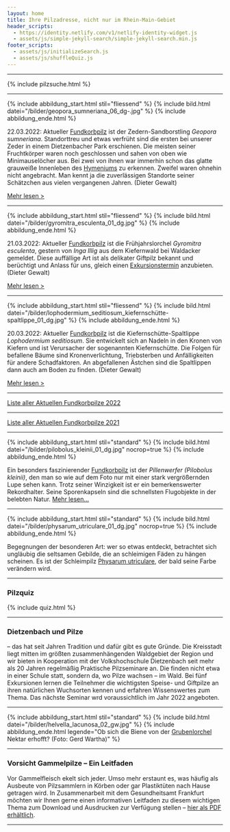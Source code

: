 ```yaml
---
layout: home
title: Ihre Pilzadresse, nicht nur im Rhein-Main-Gebiet
header_scripts:
  - https://identity.netlify.com/v1/netlify-identity-widget.js
  - assets/js/simple-jekyll-search/simple-jekyll-search.min.js
footer_scripts:
  - assets/js/initializeSearch.js
  - assets/js/shuffleQuiz.js
---
```

- - -

{% include pilzsuche.html %}

- - -

{% include abbildung_start.html stil="fliessend" %}
{% include bild.html datei="/bilder/geopora_sumneriana_06_dg-.jpg" %}
{% include abbildung_ende.html %}

22.03.2022: Aktueller [Fundkorbpilz](AA "Glossar") ist der Zedern-Sandborstling *Geopora sumneriana*. Standorttreu und etwas verfrüht sind die ersten bei unserer Zeder in einem Dietzenbacher Park erschienen. Die meisten seiner Fruchtkörper waren noch geschlossen und sahen von oben wie Minimauselöcher aus. Bei zwei von ihnen war immerhin schon das glatte grauweiße Innenleben des [Hymeniums](Hymenium "Glossar") zu erkennen. Zweifel waren ohnehin nicht angebracht. Man kennt ja die zuverlässigen Standorte seiner Schätzchen aus vielen vergangenen Jahren. (Dieter Gewalt)

[Mehr lesen >](/pilze/geopora-sumneriana-zedern-sandborstling)

<div style="clear:  both"></div>

- - -

{% include abbildung_start.html stil="fliessend" %}
{% include bild.html datei="/bilder/gyromitra_esculenta_01_dg.jpg" %}
{% include abbildung_ende.html %}

21.03.2022: Aktueller [Fundkorbpilz](AA "Glossar") ist die Frühjahrslorchel *Gyromitra esculenta*, gestern von *Inga Illig* aus dem Kiefernwald bei Waldacker gemeldet. Diese auffällige Art ist als delikater Giftpilz bekannt und berüchtigt und Anlass für uns, gleich einen [Exkursionstermin](/termine) anzubieten. (Dieter Gewalt)

[Mehr lesen >](/pilze/gyromitra-esculenta-frühjahrslorchel)

<div style="clear:  both"></div>

- - -

{% include abbildung_start.html stil="fliessend" %}
{% include bild.html datei="/bilder/lophodermium_seditiosum_kiefernschütte-spaltlippe_01_dg.jpg" %}
{% include abbildung_ende.html %}

20.03.2022: Aktueller [Fundkorbpilz](AA "Glossar") ist die Kiefernschütte-Spaltlippe *Lophodermium seditiosum*. Sie entwickelt sich an Nadeln in den Kronen von Kiefern und ist Verursacher der sogenannten Kiefernschütte. Die Folgen für befallene Bäume sind Kronenverlichtung, Triebsterben und Anfälligkeiten für andere Schadfaktoren. An abgefallenen Ästchen sind die Spaltlippen dann auch am Boden zu finden. (Dieter Gewalt)

[Mehr lesen >](/pilze/lophodermium-seditiosum-kiefernschütte-spaltlippe)

<div style="clear:  both"></div>

- - -

[Liste aller Aktuellen Fundkorbpilze 2022](/artikel/liste-aller-aktuellen-fundkorbpilze-2022.html)

- - -

[Liste aller Aktuellen Fundkorbpilze 2021](/artikel/liste-aller-aktuellen-fundkorbpilze-2021.html)

- - -

{% include abbildung_start.html stil="standard" %}
{% include bild.html datei="/bilder/pilobolus_kleinii_01_dg.jpg" nocrop=true %}
{% include abbildung_ende.html %}

Ein besonders faszinierender [Fundkorbpilz](AA "Glossar-") ist der *Pillenwerfer (Pilobolus kleinii)*, den man so wie auf dem Foto nur mit einer stark vergrößernden Lupe sehen kann. Trotz seiner Winzigkeit ist er ein bemerkenswerter Rekordhalter. Seine Sporenkapseln sind die schnellsten Flugobjekte in der belebten Natur. [Mehr lesen...](/pilze/pilobolus-kleinii-pillenwerfer)

- - -

{% include abbildung_start.html stil="standard" %}
{% include bild.html datei="/bilder/physarum_utriculare_01_dg.jpg" nocrop=true %}
{% include abbildung_ende.html %}

Begegnungen der besonderen Art: wer so etwas entdeckt, betrachtet sich ungläubig die seltsamen Gebilde, die an schleimigen Fäden zu hängen scheinen. Es ist der Schleimpilz [Physarum utriculare](/pilze/physarum-utriculare-fadenfruchtschleimpilz), der bald seine Farbe verändern wird.

- - -

### Pilzquiz

{% include quiz.html %}

- - -

### Dietzenbach und Pilze

– das hat seit Jahren Tradition und dafür gibt es gute Gründe. Die Kreisstadt liegt mitten im größten zusammenhängenden Waldgebiet der Region und wir bieten in Kooperation mit der Volkshochschule Dietzenbach seit mehr als 20 Jahren regelmäßig Praktische Pilzseminare an. Die finden nicht etwa in einer Schule statt, sondern da, wo Pilze wachsen – im Wald. Bei fünf Exkursionen lernen die Teilnehmer die wichtigsten Speise- und Giftpilze an ihren natürlichen Wuchsorten kennen und erfahren Wissenswertes zum Thema. Das nächste Seminar wrd voraussichtlich im Jahr 2022 angeboten.  

- - -

{% include abbildung_start.html stil="standard" %}
{% include bild.html datei="/bilder/helvella_lacunosa_02_gw.jpg" %}
{% include abbildung_ende.html legende="Ob sich die Biene von der <a href='/pilze/helvella-lacunosa-grubenlorchel'>Grubenlorchel</a> Nektar erhofft?  (Foto: Gerd Wartha)" %}

- - -

### Vorsicht Gammelpilze – Ein Leitfaden

Vor Gammelfleisch ekelt sich jeder. Umso mehr erstaunt es, was häufig als Ausbeute von Pilzsammlern in Körben oder gar Plastiktüten nach Hause getragen wird. In Zusammenarbeit mit dem Gesundheitsamt Frankfurt möchten wir Ihnen gerne einen informativen Leitfaden zu diesem wichtigen Thema zum Download und Ausdrucken zur Verfügung stellen – [hier als PDF erhältlich](/assets/docs/Fundkorb.de-Gammelpilze.pdf).

- - -